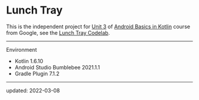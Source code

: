 # Lunch Tray

This is the independent project for [Unit 3] of [Android Basics in Kotlin] course from Google, see the [Lunch Tray Codelab].

[Android Basics in Kotlin]: https://developer.android.com/courses/android-basics-kotlin/course
[Unit 3]: https://developer.android.com/courses/android-basics-kotlin/unit-3
[Lunch Tray Codelab]: https://developer.android.com/codelabs/basic-android-kotlin-training-project-lemonade

----

Environment

- Kotlin 1.6.10
- Android Studio Bumblebee 2021.1.1
- Gradle Plugin 7.1.2

----

updated: 2022-03-08